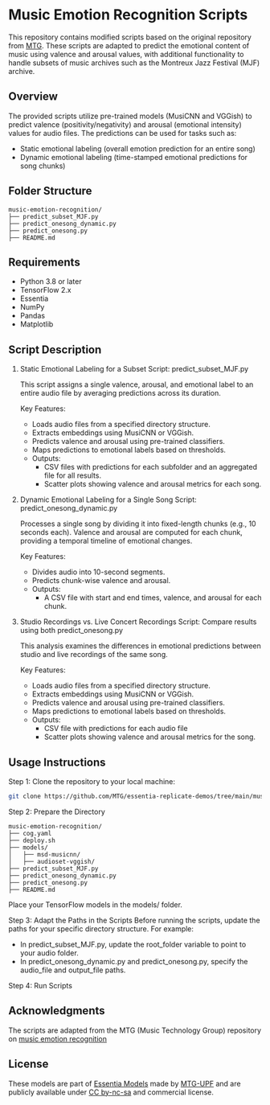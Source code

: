 
# Music Emotion Recognition Scripts

This repository contains modified scripts based on the original repository from [MTG](https://github.com/MTG/essentia-replicate-demos/tree/main/music-arousal-valence). These scripts are adapted to predict the emotional content of music using valence and arousal values, with additional functionality to handle subsets of music archives such as the Montreux Jazz Festival (MJF) archive.

## Overview

The provided scripts utilize pre-trained models (MusiCNN and VGGish) to predict valence (positivity/negativity) and arousal (emotional intensity) values for audio files. The predictions can be used for tasks such as:
- Static emotional labeling (overall emotion prediction for an entire song)
- Dynamic emotional labeling (time-stamped emotional predictions for song chunks)

## Folder Structure

```plaintext
music-emotion-recognition/
├── predict_subset_MJF.py
├── predict_onesong_dynamic.py
├── predict_onesong.py
├── README.md
```

## Requirements
- Python 3.8 or later
- TensorFlow 2.x
- Essentia
- NumPy
- Pandas
- Matplotlib

## Script Description 
1. Static Emotional Labeling for a Subset
   Script: predict_subset_MJF.py

   This script assigns a single valence, arousal, and emotional label to an entire audio file by averaging predictions across its duration.

    Key Features:
   - Loads audio files from a specified directory structure.
   - Extracts embeddings using MusiCNN or VGGish.
   - Predicts valence and arousal using pre-trained classifiers.
   - Maps predictions to emotional labels based on thresholds.
   - Outputs:
     -  CSV files with predictions for each subfolder and an aggregated file for all results.
     -  Scatter plots showing valence and arousal metrics for each song.

2. Dynamic Emotional Labeling for a Single Song
   Script: predict_onesong_dynamic.py

   Processes a single song by dividing it into fixed-length chunks (e.g., 10 seconds each). Valence and arousal are computed for each chunk, providing a temporal timeline of emotional 
   changes.

    Key Features:

   - Divides audio into 10-second segments.
   - Predicts chunk-wise valence and arousal.
   - Outputs:
     - A CSV file with start and end times, valence, and arousal for each chunk.
       
3. Studio Recordings vs. Live Concert Recordings
   Script: Compare results using both predict_onesong.py 

   This analysis examines the differences in emotional predictions between studio and live recordings of the same song.

   Key Features:
   - Loads audio files from a specified directory structure.
   - Extracts embeddings using MusiCNN or VGGish.
   - Predicts valence and arousal using pre-trained classifiers.
   - Maps predictions to emotional labels based on thresholds.
   - Outputs:
     -  CSV file with predictions for each audio file
     -  Scatter plots showing valence and arousal metrics for the song.

  
## Usage Instructions
Step 1: Clone the repository to your local machine:

```bash
git clone https://github.com/MTG/essentia-replicate-demos/tree/main/music-arousal-valence
```
Step 2: Prepare the Directory
```plaintext
music-emotion-recognition/
├── cog.yaml
├── deploy.sh
├── models/
│   ├── msd-musicnn/
│   ├── audioset-vggish/
├── predict_subset_MJF.py
├── predict_onesong_dynamic.py
├── predict_onesong.py
├── README.md
```
  Place your TensorFlow models in the models/ folder.

Step 3: Adapt the Paths in the Scripts
Before running the scripts, update the paths for your specific directory structure. For example:

- In predict_subset_MJF.py, update the root_folder variable to point to your audio folder.
- In predict_onesong_dynamic.py and predict_onesong.py, specify the audio_file and output_file paths.

Step 4: Run Scripts
## Acknowledgments
The scripts are adapted from the MTG (Music Technology Group) repository on [music emotion recognition](https://github.com/MTG/essentia-replicate-demos)

## License
These models are part of [Essentia Models](https://essentia.upf.edu/models.html) made by [MTG-UPF](https://www.upf.edu/web/mtg/) and are publicly available under [CC by-nc-sa](https://creativecommons.org/licenses/by-nc-sa/4.0/) and commercial license.
